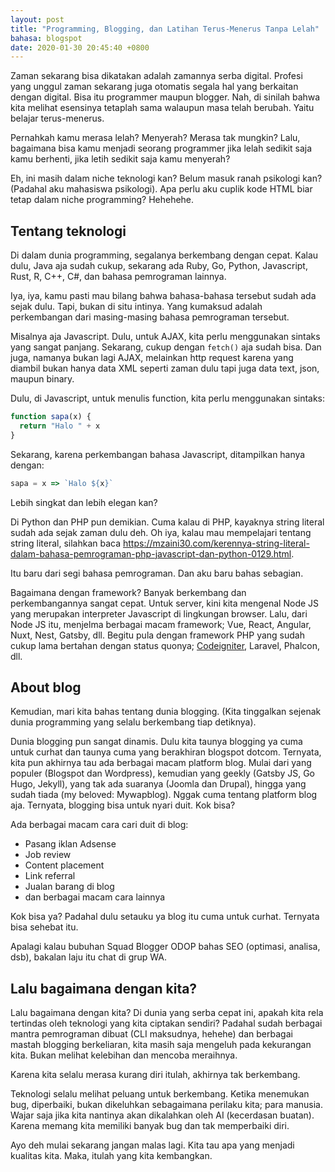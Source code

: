 ```yaml
---
layout: post
title: "Programming, Blogging, dan Latihan Terus-Menerus Tanpa Lelah"
bahasa: blogspot
date: 2020-01-30 20:45:40 +0800
---
```


Zaman sekarang bisa dikatakan adalah zamannya serba digital. Profesi yang unggul zaman sekarang juga otomatis segala hal yang berkaitan dengan digital. Bisa itu programmer maupun blogger. Nah, di sinilah bahwa kita melihat esensinya tetaplah sama walaupun masa telah berubah. Yaitu belajar terus-menerus.

Pernahkah kamu merasa lelah? Menyerah? Merasa tak mungkin? Lalu, bagaimana bisa kamu menjadi seorang programmer jika lelah sedikit saja kamu berhenti, jika letih sedikit saja kamu menyerah?

Eh, ini masih dalam niche teknologi kan? Belum masuk ranah psikologi kan? (Padahal aku mahasiswa psikologi). Apa perlu aku cuplik kode HTML biar tetap dalam niche programming? Hehehehe.

## Tentang teknologi

Di dalam dunia programming, segalanya berkembang dengan cepat. Kalau dulu, Java aja sudah cukup, sekarang ada Ruby, Go, Python, Javascript, Rust, R, C++, C#, dan bahasa pemrograman lainnya. 

Iya, iya, kamu pasti mau bilang bahwa bahasa-bahasa tersebut sudah ada sejak dulu. Tapi, bukan di situ intinya. Yang kumaksud adalah perkembangan dari masing-masing bahasa pemrograman tersebut.

Misalnya aja Javascript. Dulu, untuk AJAX, kita perlu menggunakan sintaks yang sangat panjang. Sekarang, cukup dengan `fetch()` aja sudah bisa. Dan juga, namanya bukan lagi AJAX, melainkan http request karena yang diambil bukan hanya data XML seperti zaman dulu tapi juga data text, json, maupun binary.

Dulu, di Javascript, untuk menulis function, kita perlu menggunakan sintaks:

```javascript
function sapa(x) {
  return "Halo " + x
}
```

Sekarang, karena perkembangan bahasa Javascript, ditampilkan hanya dengan:

```javascript
sapa = x => `Halo ${x}`
```

Lebih singkat dan lebih elegan kan?

Di Python dan PHP pun demikian. Cuma kalau di PHP, kayaknya string literal sudah ada sejak zaman dulu deh. Oh iya, kalau mau mempelajari tentang string literal, silahkan baca <https://mzaini30.com/kerennya-string-literal-dalam-bahasa-pemrograman-php-javascript-dan-python-0129.html>.

Itu baru dari segi bahasa pemrograman. Dan aku baru bahas sebagian.

Bagaimana dengan framework? Banyak berkembang dan perkembangannya sangat cepat. Untuk server, kini kita mengenal Node JS yang merupakan interpreter Javascript di lingkungan browser. Lalu, dari Node JS itu, menjelma berbagai macam framework; Vue, React, Angular, Nuxt, Nest, Gatsby, dll. Begitu pula dengan framework PHP yang sudah cukup lama bertahan dengan status quonya; [Codeigniter](indahnya-twig-cara-mengkombinasikannya-dengan-codeigniter-0120.html), Laravel, Phalcon, dll.

## About blog

Kemudian, mari kita bahas tentang dunia blogging. (Kita tinggalkan sejenak dunia programming yang selalu berkembang tiap detiknya).

Dunia blogging pun sangat dinamis. Dulu kita taunya blogging ya cuma untuk curhat dan taunya cuma yang berakhiran blogspot dotcom. Ternyata, kita pun akhirnya tau ada berbagai macam platform blog. Mulai dari yang populer (Blogspot dan Wordpress), kemudian yang geekly (Gatsby JS, Go Hugo, Jekyll), yang tak ada suaranya (Joomla dan Drupal), hingga yang sudah tiada (my beloved: Mywapblog). Nggak cuma tentang platform blog aja. Ternyata, blogging bisa untuk nyari duit. Kok bisa?

Ada berbagai macam cara cari duit di blog:

- Pasang iklan Adsense
- Job review
- Content placement
- Link referral
- Jualan barang di blog
- dan berbagai macam cara lainnya

Kok bisa ya? Padahal dulu setauku ya blog itu cuma untuk curhat. Ternyata bisa sehebat itu.

Apalagi kalau bubuhan Squad Blogger ODOP bahas SEO (optimasi, analisa, dsb), bakalan laju itu chat di grup WA.

## Lalu bagaimana dengan kita?

Lalu bagaimana dengan kita? Di dunia yang serba cepat ini, apakah kita rela tertindas oleh teknologi yang kita ciptakan sendiri? Padahal sudah berbagai mantra pemrograman dibuat (CLI maksudnya, hehehe) dan berbagai mastah blogging berkeliaran, kita masih saja mengeluh pada kekurangan kita. Bukan melihat kelebihan dan mencoba meraihnya.

Karena kita selalu merasa kurang diri itulah, akhirnya tak berkembang.

Teknologi selalu melihat peluang untuk berkembang. Ketika menemukan bug, diperbaiki, bukan dikeluhkan sebagaimana perilaku kita; para manusia. Wajar saja jika kita nantinya akan dikalahkan oleh AI (kecerdasan buatan). Karena memang kita memiliki banyak bug dan tak memperbaiki diri.

Ayo deh mulai sekarang jangan malas lagi. Kita tau apa yang menjadi kualitas kita. Maka, itulah yang kita kembangkan.